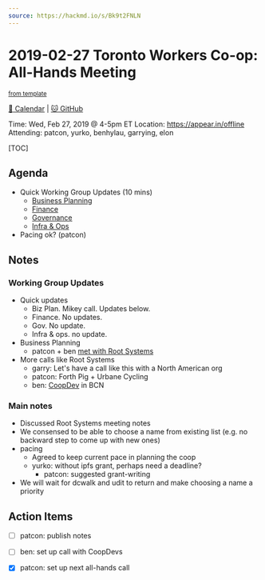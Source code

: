 ```yaml
---
source: https://hackmd.io/s/Bk9t2FNLN
---
```


# 2019-02-27 Toronto Workers Co-op: All-Hands Meeting

<sup>[from template][template]</sup>

[:date: Calendar][cal] | [:cat: GitHub][gh]

Time: Wed, Feb 27, 2019 @ 4-5pm ET
Location: https://appear.in/offline
Attending: patcon, yurko, benhylau, garrying, elon
 
[TOC]

## Agenda

- Quick Working Group Updates (10 mins)
    - [Business Planning][biz-wg]
    - [Finance][fin-wg]
    - [Governance][gov-wg]
    - [Infra & Ops][ino-wg]
- Pacing ok? (patcon)

## Notes

### Working Group Updates
- Quick updates
    - Biz Plan. Mikey call. Updates below.
    - Finance. No updates.
    - Gov. No update.
    - Infra & ops. no update.
- Business Planning
    - patcon + ben [met with Root Systems](https://github.com/cryptographydog/december-retreat/blob/master/2019-02-18-root-systems-meeting.md)
- More calls like Root Systems
    - garry: Let's have a call like this with a North American org
    - patcon: Forth Pig + Urbane Cycling
    - ben: [CoopDev](http://coopdevs.org) in BCN

### Main notes
- Discussed Root Systems meeting notes
- We consensed to be able to choose a name from existing list (e.g. no backward step to come up with new ones)
- pacing
    - Agreed to keep current pace in planning the coop
    - yurko: without ipfs grant, perhaps need a deadline?
        - patcon: suggested grant-writing
- We will wait for dcwalk and udit to return and make choosing a name a priority

## Action Items

- [ ] patcon: publish notes
- [ ] ben: set up call with CoopDevs
- [x] patcon: set up next all-hands call


<!-- Links -->
[template]: https://hackmd.io/0mgHiik2QwOLbOT-2_Uh7w?edit
[cal]: https://calendar.google.com/calendar/embed?src=s2224p8sptnujs736vplf9anjo%40group.calendar.google.com&ctz=America%2FToronto
[gh]: https://github.com/cryptographydog/december-retreat
[biz-wg]: https://loomio.cryptography.dog/g/ojZI2bPl/working-groups-business-planning
[fin-wg]: https://loomio.cryptography.dog/g/sRPwaorg/working-groups-finance
[gov-wg]: https://loomio.cryptography.dog/g/BaAj6dQn/working-groups-governance-by-laws-incorporation-articles-gm-
[ino-wg]: https://loomio.cryptography.dog/g/KvARWad7/working-groups-infrastructure-and-operations
